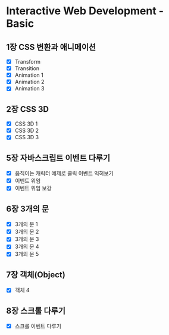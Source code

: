 # Interactive Web Development - Basic

## 1장 CSS 변환과 애니메이션
- [x] Transform
- [x] Transition
- [x] Animation 1
- [x] Animation 2
- [x] Animation 3

## 2장 CSS 3D
- [x] CSS 3D 1
- [x] CSS 3D 2
- [x] CSS 3D 3

## 5장 자바스크립트 이벤트 다루기
- [x] 움직이는 캐릭터 예제로 클릭 이벤트 익혀보기
- [x] 이벤트 위임
- [x] 이벤트 위임 보강

## 6장 3개의 문
- [x] 3개의 문 1
- [x] 3개의 문 2
- [x] 3개의 문 3
- [x] 3개의 문 4
- [x] 3개의 문 5

## 7장 객체(Object)
- [x] 객체 4

## 8장 스크롤 다루기
- [x] 스크롤 이벤트 다루기
